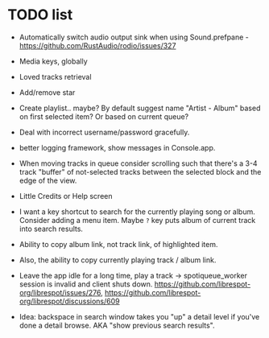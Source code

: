 # TODO list

* Automatically switch audio output sink when using Sound.prefpane - https://github.com/RustAudio/rodio/issues/327

* Media keys, globally

* Loved tracks retrieval
* Add/remove star

* Create playlist.. maybe? By default suggest name "Artist - Album"
  based on first selected item?  Or based on current queue?

* Deal with incorrect username/password gracefully.

* better logging framework, show messages in Console.app.

* When moving tracks in queue consider scrolling such that there's a
  3-4 track "buffer" of not-selected tracks between the selected block
  and the edge of the view.

* Little Credits or Help screen

* I want a key shortcut to search for the currently playing song or
  album. Consider adding a menu item.  Maybe `?` key puts album of
  current track into search results.

* Ability to copy album link, not track link, of highlighted item.

* Also, the ability to copy currently playing track / album link.

* Leave the app idle for a long time, play a track ->
  spotiqueue_worker session is invalid and client shuts down.
  https://github.com/librespot-org/librespot/issues/276,
  https://github.com/librespot-org/librespot/discussions/609

* Idea: backspace in search window takes you "up" a detail level if
  you've done a detail browse. AKA "show previous search results".
